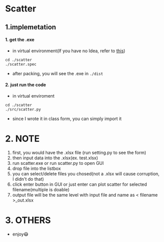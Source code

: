 # Scatter
## 1.implemetation
#### 1. get the .exe
* in virtual environment(If you have no Idea, refer to [this]())
```
cd ./scatter
./scatter.spec
```
* after packing, you will see the .exe in ```./dist```
#### 2. just run the code
* in virtual enviroment
``` 
cd ./scatter
./src/scatter.py
```
* since I wrote it in class form, you can simply import it
# 2. NOTE
1. first, you would have the .xlsx file (run setting.py to see the form)
2. then input data into the .xlsx(ex. test.xlsx)
3. run scatter.exe or run scatter.py to open GUI
4. drop file into the listbox
5. you can select/delete files you chosed(not a .xlsx will cause corruption, I didn't do that)
6. click enter button in GUI or just enter can plot scatter for selected filename(multiple is doable)
7. output file will be the same level with input file and name as < filename >_out.xlsx
# 3. OTHERS
* enjoy😷